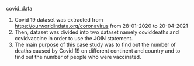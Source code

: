 covid_data
1. Covid 19 dataset was extracted from https://ourworldindata.org/coronavirus from 28-01-2020 to 20-04-2021
2. Then, dataset was divided into two dataset namely coviddeaths and covidvaccine in order to use the JOIN statement.
3. The main purpose of this case study was to find out the number of deaths caused by Covid 19 on different continent and country and to find out the number of people who were vaccinated.

